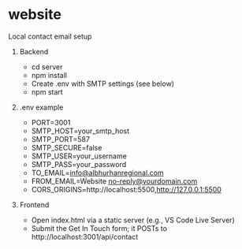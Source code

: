# website

Local contact email setup

1. Backend

   - cd server
   - npm install
   - Create .env with SMTP settings (see below)
   - npm start

2. .env example

   - PORT=3001
   - SMTP_HOST=your_smtp_host
   - SMTP_PORT=587
   - SMTP_SECURE=false
   - SMTP_USER=your_username
   - SMTP_PASS=your_password
   - TO_EMAIL=info@albhurhanregional.com
   - FROM_EMAIL=Website <no-reply@yourdomain.com>
   - CORS_ORIGINS=http://localhost:5500,http://127.0.0.1:5500

3. Frontend
   - Open index.html via a static server (e.g., VS Code Live Server)
   - Submit the Get In Touch form; it POSTs to http://localhost:3001/api/contact
